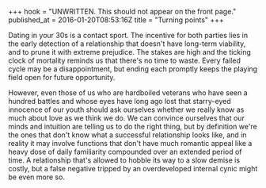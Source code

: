 +++
hook = "UNWRITTEN. This should not appear on the front page."
published_at = 2016-01-20T08:53:16Z
title = "Turning points"
+++

Dating in your 30s is a contact sport. The incentive for both parties lies in
the early detection of a relationship that doesn't have long-term viability,
and to prune it with extreme prejudice. The stakes are high and the ticking
clock of mortality reminds us that there's no time to waste. Every failed cycle
may be a disappointment, but ending each promptly keeps the playing field open
for future opportunity.

However, even those of us who are hardboiled veterans who have seen a hundred
battles and whose eyes have long ago lost that starry-eyed innocence of our
youth should ask ourselves whether we really know as much about love as we
think we do. We can convince ourselves that our minds and intuition are telling us
to do the right thing, but by definition we're the ones that don't know what a
successful relationship looks like, and in reality it may involve functions
that don't have much romantic appeal like a heavy dose of daily familiarity
compounded over an extended period of time. A relationship that's allowed to
hobble its way to a slow demise is costly, but a false negative tripped by an
overdeveloped internal cynic might be even more so.
